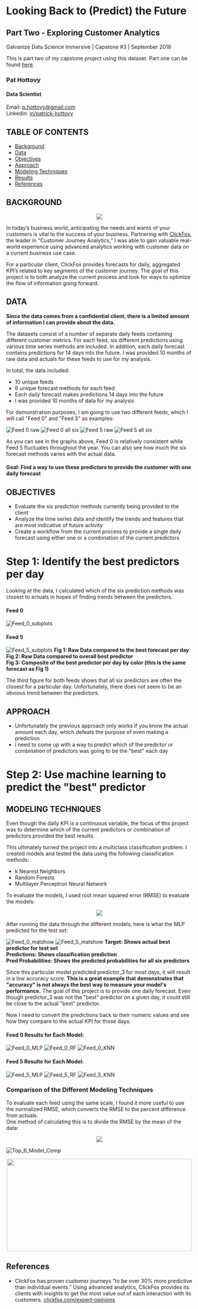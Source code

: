 # Looking Back to (Predict) the Future
## Part Two - Exploring Customer Analytics

Galvanize Data Science Immersive | Capstone #3 | September 2018

This is part two of my capstone project using this dataset. Part one can be found [here][1].

### Pat Hottovy
#### Data Scientist
Email: p.hottovy@gmail.com  
Linkedin: [in/patrick-hottovy](https://www.linkedin.com/in/patrick-hottovy/)


## TABLE OF CONTENTS
* [Background](#background)
* [Data](#data)
* [Objectives](#objectives)
* [Approach](#approach)
* [Modeling Techniques](#models)
* [Results](#results)
* [References](#references)
<!-- * [About Me](#about-me) -->

<a id='background'></a>
## BACKGROUND

<p align="center">
  <img src="images/dual_logos.png">
</p>


In today’s business world, anticipating the needs and wants of your customers is vital to the success of your business. Partnering with [ClickFox][2], the leader in “Customer Journey Analytics,” I was able to gain valuable real-world experience using advanced analytics working with customer data on a current business use case.  

For a particular client, ClickFox provides forecasts for daily, aggregated KPI’s related to key segments of the customer journey. The goal of this project is to both analyze the current process and look for ways to optimize the flow of information going forward.



<a id='data'></a>
## DATA
**Since the data comes from a confidential client, there is a limited amount of information I can provide about the data.**

The datasets consist of a number of separate daily feeds containing different customer metrics. For each feed, six different predictions using various time series methods are included. In addition, each daily forecast contains predictions for 14 days into the future. I was provided 10 months of raw data and actuals for these feeds to use for my analysis.

In total, the data included:
* 10 unique feeds
* 6 unique forecast methods for each feed
* Each daily forecast makes predictions 14 days into the future
* I was provided 10 months of data for my analysis

For demonstration purposes, I am going to use two different feeds, which I will call "Feed 0" and "Feed 5" as examples:

![Feed 0 raw][4]
![Feed 0 all six][5]
![Feed 5 raw][6]
![Feed 5 all six][7]

As you can see in the graphs above, Feed 0 is relatively consistent while Feed 5 fluctuates throughout the year. You can also see how much the six forecast methods varies with the actual data.

#### Goal: Find a way to use these predictors to provide the customer with one daily forecast


<a id='objectives'></a>
## OBJECTIVES
* Evaluate the six prediction methods currently being provided to the client
* Analyze the time series data and identify the trends and features that are most indicative of future activity
* Create a workflow from the current process to provide a single daily forecast using either one or a combination of the current predictors

# Step 1: Identify the best predictors per day
Looking at the data, I calculated which of the six prediction methods was closest to actuals in hopes of finding trends between the predictors.

#### Feed 0
![Feed_0_subplots][8]

#### Feed 5
![Feed_5_subplots][9]
**Fig 1: Raw Data compared to the best forecast per day**  
**Fig 2: Raw Data compared to overall best predictor**  
**Fig 3: Composite of the best predictor per day by color (this is the same forecast as Fig 1)**


The third figure for both feeds shows that all six predictors are often the closest for a particular day. Unfortunately, there does not seem to be an obvious trend between the predictors.


<a id='approach'></a>
## APPROACH
* Unfortunately the previous approach only works if you know the actual amount each day, which defeats the purpose of even making a prediction
* I need to come up with a way to predict which of the predictor or combination of predictors was going to be the "best" each day

# Step 2: Use machine learning to predict the "best" predictor

<a id='models'></a>
## MODELING TECHNIQUES
Even though the daily KPI is a continuous variable, the focus of this project was to determine which of the current predictors or combination of predictors provided the best results.

This ultimately turned the project into a multiclass classification problem. I created models and tested the data using the following classification methods:
* k Nearest Neighbors
* Random Forests
* Multilayer Perceptron Neural Network

To evaluate the models, I used root mean squared error (RMSE) to evaluate the models:  
<p align="center">
  <img src="images/rmse.svg">
</p>
<!-- ![rmse][10] -->
<!-- $$ RMSE = \sqrt{\frac{1}{n}\sum_{i=1}^{n}(Y_i - \hat{Y}_i)^2}$$ -->

After running the data through the different models, here is what the MLP predicted for the test set:

![Feed_0_matshow][11]
![Feed_5_matshow][12]
**Target: Shows actual best predictor for test set**  
**Predictions: Shows classification prediction**  
**Pred Probabilities: Shows the predicted probabilities for all six predictors**

Since this particular model predicted predictor_3 for most days, it will result in a low accuracy score. **This is a great example that demonstrates that "accuracy" is not always the best way to measure your model's performance.** The goal of this project is to provide one daily forecast. Even though predictor_3 was not the "best" predictor on a given day, it could still be close to the actual "best" predictor.

Now I need to convert the predictions back to their numeric values and see how they compare to the actual KPI for those days.

#### Feed 0 Results for Each Model:
![Feed_0_MLP][13]
![Feed_0_RF][14]
![Feed_0_KNN][15]

#### Feed 5 Results for Each Model:
![Feed_5_MLP][16]
![Feed_5_RF][17]
![Feed_5_KNN][18]

### Comparison of the Different Modeling Techniques
To evaluate each feed using the same scale, I found it more useful to use the normalized RMSE, which converts the RMSE to the percent difference from actuals.  
One method of calculating this is to divide the RMSE by the mean of the data:
<p align="center">
  <img src="images/nrmse.svg">
</p>
<!-- ![nrmse][19] -->


![Top_6_Model_Comp][20]
<p align="center">
  <img width="500" height="250" src="images/top_6_pie_by_feed.svg">
</p>
<!-- ![Top_6_Model_Pie][21] -->





<!-- <a id='Results'></a>
## RESULTS
After building a pipeline to test the data, I discovered with this data, all of the classification models provided reasonably similar results. Below are the models that provided the best scores for the different feeds:

![model_pie][5] -->

<a id='references'></a>
## References
* ClickFox has proven customer journeys “to be over 30% more predictive than individual events.” Using advanced analytics, ClickFox provides its clients with insights to get the most value out of each interaction with its customers. [clickfox.com/expert-opinions](www.clickfox.com/expert-opinions)




[1]: https://github.com/phottovy/time_series_forecasting
[2]: https://www.clickfox.com
[3]: images/dual_logos.png
[4]: images/raw_data_f0_p1.svg
[5]: images/all_six_f0_p1.svg
[6]: images/raw_data_f5_p1.svg
[7]: images/all_six_f5_p1.svg
[8]: images/top_6_subplots_v2_f0_p1.svg
[9]: images/top_6_subplots_v2_f5_p1.svg
[10]: images/rmse.svg
[11]: images/top_6_matshow_f0_p1.svg
[12]: images/top_6_matshow_f5_p1.svg
[13]: images/top_6_f0_p1_mlp.svg
[14]: images/top_6_f0_p1_rf.svg
[15]: images/top_6_f0_p1_knn.svg
[16]: images/top_6_f5_p1_mlp.svg
[17]: images/top_6_f5_p1_rf.svg
[18]: images/top_6_f5_p1_knn.svg
[19]: images/nrmse.svg
[20]: images/top_6_norm_rmse_by_feed.svg
[21]: images/top_6_pie_by_feed.svg

<!-- [4]: images/git_data_example.svg
[5]: images/git_model_pie.svg
[3]: images/
[3]: images/
[3]: images/ -->
